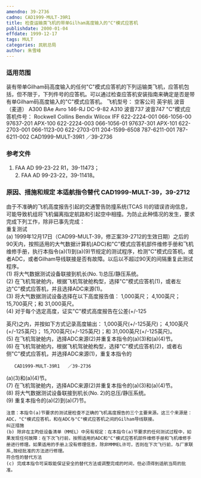```yaml
---
amendno: 39-2736  
cadno: CAD1999-MULT-39R1  
title: 检查运输类飞机的带单Gilham高度输入的"C"模式应答机  
publishdate: 2000-01-04  
effdate: 1999-12-17  
tags: MULT  
categories: 民航总局  
author: 朱雪峰  
---
```

  
### 适用范围  
装有带单Gilham码高度输入的任何"C"模式应答机的下列运输类飞机，应答机包括，但不限于，下列件号的应答机。可以通过检查应答机安装指南来确定是否是带有单Gilham码高度输入的"C"模式应答机。
飞机型号：     空客公司  英宇航 波音（麦道） A300 BAe Avro 146-RJ  DC-9-82 A310 波音737
波音747
"C"模式应答机件号：
Rockwell Collins  Bendix   Wilcox  IFF
622-2224-001  066-1056-00   97637-201  APX-100
622-2224-003  066-1056-01   97637-301  APX-101
622-2703-001  066-1123-00
622-2703-011  204-1599-6508
787-6211-001
787-6211-002
CAD1999-MULT-39R1   ／39-2736  
  
<!--more-->  
### 参考文件  
1. FAA AD 99-23-22 R1，39-11473；  
    2. FAA AD 99-23-22，39-11418。  
  
### 原因、措施和规定 本适航指令替代 CAD1999-MULT-39，39-2712  
由于不准确的飞机高度报告引起的交通警告防撞系统(TCAS II)的错误咨询信息，可能导致机组将飞机偏离指定航路和引起空中相撞。为防止此种情况的发生，要求完成下列工作，除非已事先完成：  
    重复测试  
(a) 1999年12月17日（CAD99-MULT-39，修正案39-2712的生效日期）之后的90天内，按照适用的大气数据计算机(ADC)和"C"模式应答机部件维修手册和飞机维修手册，执行本指令(a)(1)到(a)(9)节规定的测试程序，检测"C"模式应答机，或者ADC，或者Gilham导线联接是否有故障。以后以不超过90天的间隔重复此测试程序。  
(1) 将大气数据测试设备联接到机长(No. 1)总压/静压系统。  
      (2) 在飞机驾驶舱内，根据飞机驾驶舱构型，选择"C"模式应答机(1)，或者左边"C"模式应答机，并且选择ADC来源(1)。  
(3) 将大气数据测试设备选择在以下高度报告值： 1,000英尺； 4,100英尺； 15,700英尺；和 31,000英尺。  
(4) 对于每个选定高度，证实"C"模式高度报告在公差(+/-125  
  
英尺)之内，并按如下方式记录高度输出： 1,000英尺(+/-125英尺)； 4,100英尺(+/-125英尺)； 15,700英尺(+/-125英尺)；和 31,000英尺(+/-125英尺)。  
(5) 在飞机驾驶舱内，选择ADC来源(2)并重复本指令的(a)(3)和(a)(4)节。  
      (6) 在飞机驾驶舱内，根据飞机驾驶舱构型，选择"C"模式应答机(2)，或者右侧"C"模式应答机，并选择ADC来源(1)，重复本指令的  
  
       CAD1999-MULT-39R1   ／39-2736  
(a)(3)和(a)(4)节。  
(7) 在飞机驾驶舱内，选择ADC来源(2)并重复本指令的(a)(3)和(a)(4)节。  
      (8) 将大气数据测试设备联接到机长(No. 2)的总压/静压系统。  
 (9) 重复本指令的(a)(2)到(a)(7)节。  
  
    注意：本指令(a)节要求的测试是检查不正确的飞机高度报告的三个主要来源。这三个来源是：ADC，"C"模式应答机，和在ADC与"C"模式应答机之间的Gilham导线联接。  
    纠正措施  
    (b) 除非在主昀低设备清单（MMEL）中另有规定：在本指令(a)节要求的任何测试过程中，如果发现任何故障：在下次飞行前，按照适用的ADC和"C"模式应答机部件维修手册和飞机维修手册进行修理。如果适用的手册上没有修理信息，除非MMMEL许可，否则在下次飞行前，与厂家联系,按经批准的方法进行修理。  
    符合性的替代方法  
    (c) 完成本指令可采取能保证安全的替代方法或调整完成的时间，但必须得到适航当局的批准。  
  
